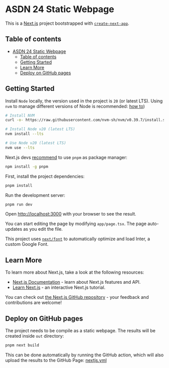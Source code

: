 # ASDN 24 Static Webpage

This is a [Next.js](https://nextjs.org/) project bootstrapped with [`create-next-app`](https://github.com/vercel/next.js/tree/canary/packages/create-next-app).

## Table of contents
- [ASDN 24 Static Webpage](#asdn-24-static-webpage)
  - [Table of contents](#table-of-contents)
  - [Getting Started](#getting-started)
  - [Learn More](#learn-more)
  - [Deploy on GitHub pages](#deploy-on-github-pages)


## Getting Started

Install `Node` locally, the version used in the project is `20` (or latest LTS). Using `nvm` to manage different versions of Node is recommended: [how to](https://github.com/nvm-sh/nvm?tab=readme-ov-file#usage))
```bash
# Install NVM
curl -o- https://raw.githubusercontent.com/nvm-sh/nvm/v0.39.7/install.sh | bash

# Install Node v20 (latest LTS)
nvm install --lts

# Use Node v20 (latest LTS)
nvm use --lts
```

Next.js devs [recommend](https://nextjs.org/learn/dashboard-app/getting-started#creating-a-new-project) to use `pnpm` as package manager:
```bash
npm install -g pnpm
```

First, install the project dependencies:

```bash
pnpm install
```

Run the development server:

```bash
pnpm run dev
```

Open [http://localhost:3000](http://localhost:3000) with your browser to see the result.

You can start editing the page by modifying `app/page.tsx`. The page auto-updates as you edit the file.

This project uses [`next/font`](https://nextjs.org/docs/basic-features/font-optimization) to automatically optimize and load Inter, a custom Google Font.

## Learn More

To learn more about Next.js, take a look at the following resources:

- [Next.js Documentation](https://nextjs.org/docs) - learn about Next.js features and API.
- [Learn Next.js](https://nextjs.org/learn) - an interactive Next.js tutorial.

You can check out [the Next.js GitHub repository](https://github.com/vercel/next.js/) - your feedback and contributions are welcome!

## Deploy on GitHub pages

The project needs to be compile as a static webpage. The results will be created inside `out` directory:

```bash
pnpm next build
```

This can be done automatically by running the GitHub action, which will also upload the results to the GitHub Page: [nextjs.yml](/.github/workflows/nextjs.yml)